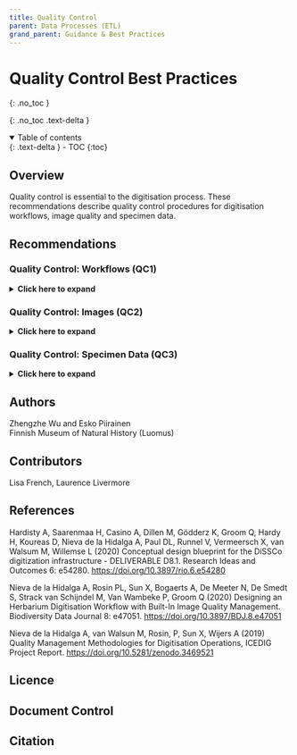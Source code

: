 ```yaml
---
title: Quality Control
parent: Data Processes (ETL)
grand_parent: Guidance & Best Practices
---
```


# Quality Control Best Practices
{: .no_toc }

  {: .no_toc .text-delta }
<details open markdown="block">
  <summary>
    Table of contents
  </summary>
  {: .text-delta }
- TOC
{:toc}
</details>

## Overview
Quality control is essential to the digitisation process. These recommendations describe quality control procedures for digitisation workflows, image quality and specimen data.

## Recommendations

### Quality Control: Workflows (QC1)
<details>
	<summary> <strong>Click here to expand</strong> </summary>
	<p><strong>Level:</strong> Basic </p>
	<p><strong>Use Case:</strong> As digitisation manager I want to have the quality control in the digitisation
	process so that I can provide high quality data.</p>
	<p><strong>Recommendation:</strong></p>
	<p>Establish quality control procedures in all the stages of the digitisation process.</p>
	
	<p><strong>Discussion</strong></p>
	<p>Quality control is one of the essential parts in the digitisation process. It will
	ensure the digitised data is of a high quality level for different usages. In each
	step of the workflow of the digitisation process, quality checks have to be
	performed in time to find out the errors and mistakes and alerts for checking
	and re-digitisation. That will prevent the expansion of the errors to the
	following steps of the digitisation process and minimise the efforts of
	corrective actions.</p>
	
	<p>Regarding ETL procedures in the digitisation process, quality control mainly
	involves two parts, image check and specimen data check. There is still a large
	amount of manual work involved in the check due to the corresponding work
	in the workflow that has not been automated. Automating the digitisation
	workflow and related quality control will reduce human mistakes and improve
	the work efficiency in the digitisation process.</p>
		
	<p><strong>Implementation</strong></p>
	<p>Meise Botanic Garden</p>
	<p>MBG implemented a digitisation workflow to digitise the herbarium sheet
	specimens. This workflow is based on modular designs containing tasks of inhouse
	and outsourced digitisation, processing, preservation and publishing. In
	each of the tasks, there are quality concerns that quality control has to be
	performed. Full details of this workflow can be found in <a href="https://doi.org/10.3897/BDJ.8.e47051">Nieva de la Hidalga <em>et al.</em> (2020).</a></p>
	
	<p><strong>References</strong></p>
	<p>Hardisty A, Saarenmaa H, Casino A, Dillen M, Gödderz K, Groom Q, Hardy H, Koureas D,
	Nieva de la Hidalga A, Paul DL, Runnel V, Vermeersch X, van Walsum M, Willemse L (2020)
	Conceptual design blueprint for the DiSSCo digitization infrastructure - DELIVERABLE D8.1. Research
	Ideas and Outcomes 6: e54280. <a href="https://doi.org/10.3897/rio.6.e54280">https://doi.org/10.3897/rio.6.e54280</a></p>
	
	<p>Nieva de la Hidalga A, Rosin PL, Sun X, Bogaerts A, De Meeter N, De Smedt S, Strack van
	Schijndel M, Van Wambeke P, Groom Q (2020) Designing an Herbarium Digitisation Workflow with
	Built-In Image Quality Management. Biodiversity Data Journal 8:
	e47051. <a href="https://doi.org/10.3897/BDJ.8.e47051">https://doi.org/10.3897/BDJ.8.e47051</a></p>
	
	<p>Nieva de la Hidalga A, van Walsun M, Rosin, P, Sun X, Wijers A (2019) Quality
	Management Methodologies for Digitisation Operations, ICEDIG Project Report.
	<a href="https://doi.org/10.5281/zenodo.3469521">https://doi.org/10.5281/zenodo.3469521</a></p>
	
</details>

### Quality Control: Images (QC2)
<details>
	<summary> <strong>Click here to expand</strong> </summary>
	<p><strong>Level:</strong> Basic (with advanced/state of the art recommendations) </p>
	<p><strong>Use Case:</strong> As a digitisation manager I want to have the quality control in the digitisation
	process so that I can provide high quality data.</p>
	<p><strong>Recommendation:</strong></p>
	<p>Establish quality control procedures for images.</p>
	
	<p><strong>Discussion</strong></p>
	<p>Specimen imaging data are one of the key outputs from the digitisation process. It is
	critical to keep the image quality at a high level. The quality control for the images
	involves the image acquisition, processing, and storing processes.</p>
	<p>In the image acquisition process of mass digitisation, the images are captured and
	usually transferred to the imaging station immediately. The captured images need to
	fulfil the following quality control checks:</p>
	<ul>
		<li>Format validation</li>
		<li>File integrity check</li>
		<li>Image size, resolution and metadata verification</li>
		<li>Image colour check</li>
		<li>Image sharpness check</li>
		
	</ul>
	<p>The above quality control measures can be done automatically by the computer
	applications on the imaging station in real-time. This will find the error images in
	time for the re-imaging process of the specimens.</p>
	<p>After passing the above quality controls, the original images are ready for the
	imaging processing tasks in the workflow, like image renaming by decoding barcodes
	in the image and image transformation to other formats. In the image processing
	process, the quality control measures can be done at the imaging station or on a
	remote server depending on the workflow as</p>
	<ul>
		<li>Image file name format verification</li>
		<li>Image derivatives (such as JPEG and PNG images) check (similar QC measures that
		were done in the above image acquisition part)</li>
		<li>Image duplication check</li>
	</ul>
	
	<p>The above quality control measures can be done automatically by the computer
	applications. Often they can be performed offline, since the imaging tasks are based
	on the original images and do not need access to the physical specimens.</p>
	
	<p>After image acquisition and processing, different versions of the image are
	transferred and stored at different storage areas, such as the staging area, image
	archive, and long-term data preservation. Also the storage of the imaging station
	and buffer server have to be cleared periodically after the successful image transfer
	to other data storages by checking</p>
	
	<ul>
		<li>File integrity</li>
	</ul>
	
	<p>Some of the above complex QC tasks done by computer applications belong to the
	ADVANCED level.</p>
	<p>Moreover, for different types of specimens, there are different objects in the image,
	such as specimen, labels, colour chart, scale bar, and barcode, as summarised in a
	table from <a href="https://doi.org/10.3897/rio.6.e54280">Hardisty <em>et al.</em> 2020</a> (see Table 9). It is necessary to make sure that those objects are
	shown in the image correctly. This work is usually done manually before the	
	digitisation or during the barcoding process. With the development of computer
	vision and AI techniques, the computer program can achieve relatively high
	accuracies to detect those objects. However, it requires a large training dataset and
	computing resources to train the mode and perform the task. This belongs to the
	STATE-OF-ART level.</p>
	
	<p><strong>Implementation</strong></p>
	<p>Meise Botanic Garden</p>
	<p>At Meise Botanic Garden, quality control measures are applied to the images in the
	image acquisition and processing subtasks, and image storing subtasks in the
	digitisation workflows of herbarium sheet specimens.. Full details can be found in <a href="https://doi.org/10.3897/BDJ.8.e47051">Nieva de la Hidalga <em>et al.</em> (2020)</a>(see Table 3).</p>
	
	<p><strong>References</strong></p>
	<p>Hardisty A, Saarenmaa H, Casino A, Dillen M, Gödderz K, Groom Q, Hardy H, Koureas D,
	Nieva de la Hidalga A, Paul DL, Runnel V, Vermeersch X, van Walsum M, Willemse L (2020)
	Conceptual design blueprint for the DiSSCo digitization infrastructure - DELIVERABLE D8.1. Research
	Ideas and Outcomes 6: e54280. <a href="https://doi.org/10.3897/rio.6.e54280">https://doi.org/10.3897/rio.6.e54280</a></p>
	
	<p>Nieva de la Hidalga A, Rosin PL, Sun X, Bogaerts A, De Meeter N, De Smedt S, Strack van
	Schijndel M, Van Wambeke P, Groom Q (2020) Designing an Herbarium Digitisation Workflow with
	Built-In Image Quality Management. Biodiversity Data Journal 8:
	e47051. <a href="https://doi.org/10.3897/BDJ.8.e47051">https://doi.org/10.3897/BDJ.8.e47051</a></p>
	
	<p>Nieva de la Hidalga A, van Walsun M, Rosin, P, Sun X, Wijers A (2019) Quality
	Management Methodologies for Digitisation Operations, ICEDIG Project Report.
	<a href="https://doi.org/10.5281/zenodo.3469521">https://doi.org/10.5281/zenodo.3469521</a></p>
	
</details>

### Quality Control: Specimen Data (QC3)
<details>
	<summary> <strong>Click here to expand</strong> </summary>
	<p><strong>Level:</strong> Basic (including an Advanced recommendation)</p>
	<p><strong>Use Case:</strong> As a digitisation manager I want to have the quality control in the digitisation
	process so that I can provide high quality data</p>
	<p><strong>Recommendation:</strong></p>
	<p>Establish quality control procedures for specimen data</p>
	
	<p><strong>Discussion</strong></p>
	<p>Specimen data is the most important core part in the digitisation process
	along with specimen imaging data. In mass digitisation, usually preliminary
	specimen data with minimum information level are extracted from the
	specimen during the barcoding process to speed up the digitisation. More
	extensive transcription can be done later with the specimen image at a
	collection management system or dedicated transcription portals. To improve
	the quality of the specimen data in the digitisation process, the quality control
	measures must be applied in the digitisation process, such as simple data
	format validation of:</p>
	<ul>
		<li>Date, time and higher locality names</li>
	</ul>
	<p>By further utilising the list of controlled vocabularies/terms from the
	authorised sources to validate:</p>
	<ul>
		<li>Scientific names</li>
		<li>Localities</li>
		<li>Peoples' names</li>
	</ul>
	<p>Automated geo-referencing processes can be used to improve the data
	quality.</p>
	
	<p><strong>Implementation</strong></p>
	<p>Finnish Museum of Natural History (Luomus)</p>
	<p>At Luomus, the preliminary specimen information is recorded at the
	barcoding step in the mass herbarium digitisation process with a web-based
	system. In the system, the list of controlled vocabularies from the authorised
	sources is used to validate the scientific name, country, and municipalities of
	the specimen. The special cases of the localities are alerted in the system with
	highlights to the user. The formats of year, and the links between country and
	municipalities are validated instantly after the input of the fields. At the mass
	digitisation of the pinned insect, automated geo-referencing is used to
	achieve high specimen data quality.</p>
	
	<p><strong>References</strong></p>
	<p>Hardisty A, Saarenmaa H, Casino A, Dillen M, Gödderz K, Groom Q, Hardy H, Koureas D,
	Nieva de la Hidalga A, Paul DL, Runnel V, Vermeersch X, van Walsum M, Willemse L (2020)
	Conceptual design blueprint for the DiSSCo digitization infrastructure - DELIVERABLE D8.1. Research
	Ideas and Outcomes 6: e54280. <a href="https://doi.org/10.3897/rio.6.e54280">https://doi.org/10.3897/rio.6.e54280</a></p>
	
</details>

## Authors
Zhengzhe Wu and Esko Piirainen\
Finnish Museum of Natural History (Luomus)

## Contributors
Lisa French, Laurence Livermore

## References
Hardisty A, Saarenmaa H, Casino A, Dillen M, Gödderz K, Groom Q, Hardy H, Koureas D, Nieva de la Hidalga A, Paul DL, Runnel V, Vermeersch X, van Walsum M, Willemse L (2020)
Conceptual design blueprint for the DiSSCo digitization infrastructure - DELIVERABLE D8.1. Research
Ideas and Outcomes 6: e54280. <a href="https://doi.org/10.3897/rio.6.e54280">https://doi.org/10.3897/rio.6.e54280</a>

Nieva de la Hidalga A, Rosin PL, Sun X, Bogaerts A, De Meeter N, De Smedt S, Strack van
Schijndel M, Van Wambeke P, Groom Q (2020) Designing an Herbarium Digitisation Workflow with
Built-In Image Quality Management. Biodiversity Data Journal 8:
e47051. <a href="https://doi.org/10.3897/BDJ.8.e47051">https://doi.org/10.3897/BDJ.8.e47051</a>

Nieva de la Hidalga A, van Walsun M, Rosin, P, Sun X, Wijers A (2019) Quality
Management Methodologies for Digitisation Operations, ICEDIG Project Report.
<a href="https://doi.org/10.5281/zenodo.3469521">https://doi.org/10.5281/zenodo.3469521</a>

## Licence

## Document Control

## Citation
